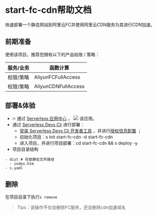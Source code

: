 # start-fc-cdn帮助文档
快速部署一个静态网站到阿里云FC并使用阿里云CDN服务为其进行CDN加速。
<a name="tu2Bs"></a>
## 前期准备
使用该项目，推荐您拥有以下的产品权限 / 策略：

| **服务/业务** | **函数计算** |
| --- | --- |
| 权限/策略 | AliyunFCFullAccess |
| 权限/策略 | AliyunCDNFullAccess |

<a name="cDPBk"></a>
## 部署&体验

- 🔥 通过 [Serverless 应用中心](https://fcnext.console.aliyun.com/applications/create?template=start-fc-cdn) ， [![](https://cdn.nlark.com/yuque/0/2022/svg/2754189/1659421080072-872339bd-efe6-40c2-980a-2b774a7aea31.svg#clientId=u4260fcfa-1d28-4&crop=0&crop=0&crop=1&crop=1&from=paste&id=u951fe235&margin=%5Bobject%20Object%5D&originHeight=28&originWidth=95&originalType=url&ratio=1&rotation=0&showTitle=false&status=done&style=none&taskId=u90c7646a-d32f-4a27-bacf-aba2236f868&title=)](https://fcnext.console.aliyun.com/applications/create?start-oss-cdn) 该应用。
- 通过 [Serverless Devs Cli](https://www.serverless-devs.com/serverless-devs/install) 进行部署：
    - [安装 Serverless Devs Cli 开发者工具](https://www.serverless-devs.com/serverless-devs/install) ，并进行[授权信息配置](https://www.serverless-devs.com/fc/config) ；
    - 初始化项目：s init start-fc-cdn -d start-fc-cdn
    - 进入项目，并进行项目部署：cd start-fc-cdn && s deploy -y
      <a name="TXTmL"></a>
- 项目目录结构
```
- dist # 存放静态文件路径
  - index.htm
- s.yaml
```
## 删除
在项目目录下执行`s remove`
> Tips：该操作不仅会删除FC服务，还会删除cdn加速域名




